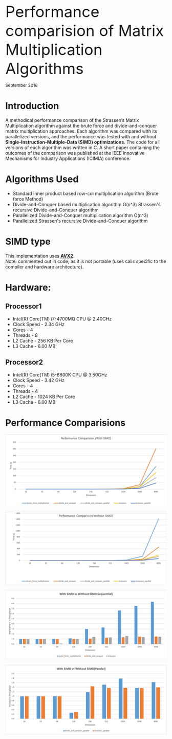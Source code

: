 <font size="12"> Performance comparision of Matrix Multiplication Algorithms</font>

<font size="2">September 2016</font>

# Introduction
A methodical performance comparison of the Strassen’s Matrix Multiplication algorithm against the brute force and divide-and-conquer matrix multiplication approaches. Each algorithm was compared with its parallelized versions, and the performance was tested with and without <b>Single-Instruction-Multiple-Data (SIMD) optimizations</b>. The code for all versions of each algorithm was written in C. A short paper containing the outcomes of the comparison was published at the IEEE Innovative Mechanisms for Industry Applications (ICIMIA) conference.


# Algorithms Used
- Standard inner product based row-col multiplication algorithm (Brute force Method)
- Divide-and-Conquer based multiplication algorithm O(n^3)
Strassen's recursive Divide-and-Conquer algorithm
- Parallelized Divide-and-Conquer multiplication algorithm O(n^3)
- Parallelized Strassen's recursive Divide-and-Conquer algorithm

# SIMD type
This implementation uses [<b>AVX2</b>](https://en.wikipedia.org/wiki/Advanced_Vector_Extensions).
<br>
Note: commented out in code, as it is not portable (uses calls specific to the compiler and hardware architecture).


# Hardware:

## Processor1
- Intel(R) Core(TM) i7-4700MQ CPU @ 2.40GHz
- Clock Speed - 2.34 GHz			
- Cores - 4			
- Threads - 8			
- L2 Cache - 256 KB Per Core			
- L3 Cache - 6.00 MB	

## Processor2
- Intel(R) Core(TM) i5-6600K CPU @ 3.50GHz			
- Clock Speed - 3.42 GHz			
- Cores - 4			
- Threads - 4			
- L2 Cache - 1024 KB Per Core			
- L3 Cache - 6.00 MB


# Performance Comparisions

![alt text](images/Picture1.png)

![alt text](images/Picture2.png)

![alt text](images/Picture3.png)

![alt text](images/Picture4.png)
